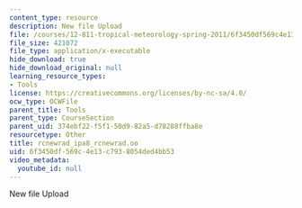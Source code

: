 ```yaml
---
content_type: resource
description: New file Upload
file: /courses/12-811-tropical-meteorology-spring-2011/6f3450df569c4e13c7938054ded4bb53_rcnewrad_ipa8_rcnewrad.oo
file_size: 421072
file_type: application/x-executable
hide_download: true
hide_download_original: null
learning_resource_types:
- Tools
license: https://creativecommons.org/licenses/by-nc-sa/4.0/
ocw_type: OCWFile
parent_title: Tools
parent_type: CourseSection
parent_uid: 374ebf22-f5f1-50d9-82a5-d78288ffba8e
resourcetype: Other
title: rcnewrad_ipa8_rcnewrad.oo
uid: 6f3450df-569c-4e13-c793-8054ded4bb53
video_metadata:
  youtube_id: null
---
```

New file Upload